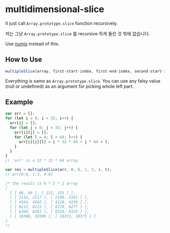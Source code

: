 # multidimensional-slice

It just call `Array.prototype.slice` function recursively.

저는 그냥 `Array.prototype.slice` 를 recursive 하게 돌린 것 밖에 없습니다.

Use [numjs](https://github.com/nicolaspanel/numjs/) instead of this.

## How to Use

```js
multipleSlice(array, first-start-index, first-end-index, second-start-index, second-end-index, ...);
```

Everything is same as `Array.prototype.slice`. You can use any falsy value (null or undefined) as an argument for picking whole left part.

## Example

```js
var arr = [];
for (let i = 0; i < 32; i++) {
  arr[i] = [];
  for (let j = 0; j < 32; j++) {
    arr[i][j] = [];
    for (let l = 0; l < 64; l++) {
      arr[i][j][l] = i * 32 * 64 + j * 64 + l;
    }
  }
}
// 'arr' is a 32 * 32 * 64 array.

var res = multipleSlice(arr, 0, 6, 1, 3, 4, 6);
// arr[0:6, 1:3, 4:6]

/* the result is 6 * 2 * 2 array
[
  [ [ 68, 69 ], [ 132, 133 ] ],
  [ [ 2116, 2117 ], [ 2180, 2181 ] ],
  [ [ 4164, 4165 ], [ 4228, 4229 ] ],
  [ [ 6212, 6213 ], [ 6276, 6277 ] ],
  [ [ 8260, 8261 ], [ 8324, 8325 ] ],
  [ [ 10308, 10309 ], [ 10372, 10373 ] ]
]
*/
```
